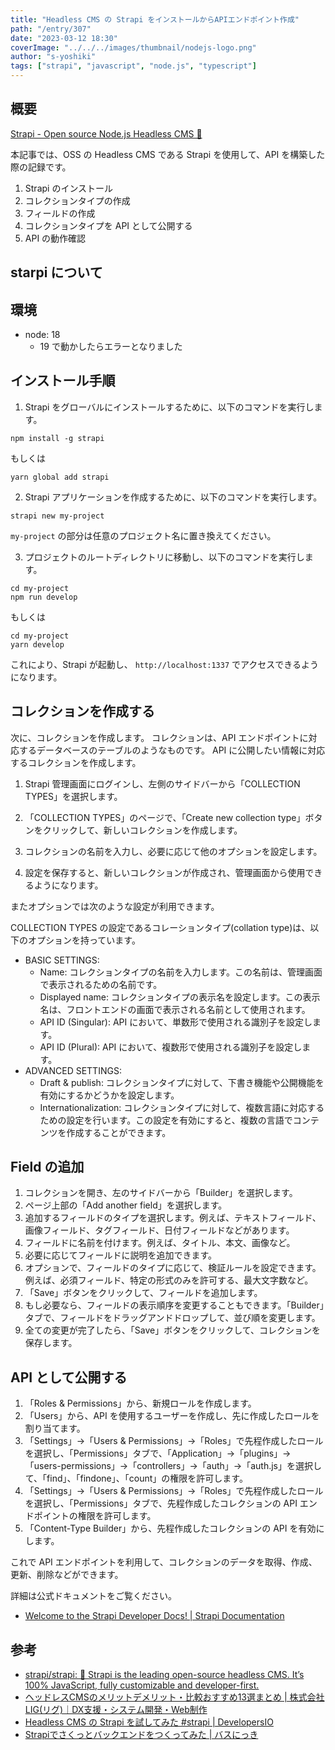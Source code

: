 ```yaml
---
title: "Headless CMS の Strapi をインストールからAPIエンドポイント作成"
path: "/entry/307"
date: "2023-03-12 18:30"
coverImage: "../../../images/thumbnail/nodejs-logo.png"
author: "s-yoshiki"
tags: ["strapi", "javascript", "node.js", "typescript"]
---
```


## 概要

[Strapi - Open source Node.js Headless CMS 🚀](https://strapi.io/)

本記事では、OSS の Headless CMS である Strapi を使用して、API を構築した際の記録です。

1. Strapi のインストール
1. コレクションタイプの作成
1. フィールドの作成
1. コレクションタイプを API として公開する
1. API の動作確認

## starpi について

## 環境

- node: 18
  - 19 で動かしたらエラーとなりました

## インストール手順

1. Strapi をグローバルにインストールするために、以下のコマンドを実行します。

```
npm install -g strapi
```

もしくは

```
yarn global add strapi
```

2. Strapi アプリケーションを作成するために、以下のコマンドを実行します。

```
strapi new my-project
```

`my-project` の部分は任意のプロジェクト名に置き換えてください。

3. プロジェクトのルートディレクトリに移動し、以下のコマンドを実行します。

```
cd my-project
npm run develop
```

もしくは

```
cd my-project
yarn develop
```

これにより、Strapi が起動し、 `http://localhost:1337` でアクセスできるようになります。

## コレクションを作成する

次に、コレクションを作成します。
コレクションは、API エンドポイントに対応するデータベースのテーブルのようなものです。
API に公開したい情報に対応するコレクションを作成します。

1. Strapi 管理画面にログインし、左側のサイドバーから「COLLECTION TYPES」を選択します。

2. 「COLLECTION TYPES」のページで、「Create new collection type」ボタンをクリックして、新しいコレクションを作成します。

3. コレクションの名前を入力し、必要に応じて他のオプションを設定します。

4. 設定を保存すると、新しいコレクションが作成され、管理画面から使用できるようになります。

またオプションでは次のような設定が利用できます。

COLLECTION TYPES の設定であるコレーションタイプ(collation type)は、以下のオプションを持っています。

- BASIC SETTINGS:
  - Name: コレクションタイプの名前を入力します。この名前は、管理画面で表示されるための名前です。
  - Displayed name: コレクションタイプの表示名を設定します。この表示名は、フロントエンドの画面で表示される名前として使用されます。
  - API ID (Singular): API において、単数形で使用される識別子を設定します。
  - API ID (Plural): API において、複数形で使用される識別子を設定します。
- ADVANCED SETTINGS:
  - Draft & publish: コレクションタイプに対して、下書き機能や公開機能を有効にするかどうかを設定します。
  - Internationalization: コレクションタイプに対して、複数言語に対応するための設定を行います。この設定を有効にすると、複数の言語でコンテンツを作成することができます。

## Field の追加

1. コレクションを開き、左のサイドバーから「Builder」を選択します。
2. ページ上部の「Add another field」を選択します。
3. 追加するフィールドのタイプを選択します。例えば、テキストフィールド、画像フィールド、タグフィールド、日付フィールドなどがあります。
4. フィールドに名前を付けます。例えば、タイトル、本文、画像など。
5. 必要に応じてフィールドに説明を追加できます。
6. オプションで、フィールドのタイプに応じて、検証ルールを設定できます。例えば、必須フィールド、特定の形式のみを許可する、最大文字数など。
7. 「Save」ボタンをクリックして、フィールドを追加します。
8. もし必要なら、フィールドの表示順序を変更することもできます。「Builder」タブで、フィールドをドラッグアンドドロップして、並び順を変更します。
9. 全ての変更が完了したら、「Save」ボタンをクリックして、コレクションを保存します。

## API として公開する

1. 「Roles & Permissions」から、新規ロールを作成します。
2. 「Users」から、API を使用するユーザーを作成し、先に作成したロールを割り当てます。
3. 「Settings」→「Users & Permissions」→「Roles」で先程作成したロールを選択し、「Permissions」タブで、「Application」→「plugins」→「users-permissions」→「controllers」→「auth」→「auth.js」を選択して、「find」、「findone」、「count」の権限を許可します。
4. 「Settings」→「Users & Permissions」→「Roles」で先程作成したロールを選択し、「Permissions」タブで、先程作成したコレクションの API エンドポイントの権限を許可します。
5. 「Content-Type Builder」から、先程作成したコレクションの API を有効にします。

これで API エンドポイントを利用して、コレクションのデータを取得、作成、更新、削除などができます。

詳細は公式ドキュメントをご覧ください。

- [Welcome to the Strapi Developer Docs! | Strapi Documentation](https://docs.strapi.io/)

## 参考

- [strapi/strapi: 🚀 Strapi is the leading open-source headless CMS. It’s 100% JavaScript, fully customizable and developer-first.](https://github.com/strapi/strapi)
- [ヘッドレスCMSのメリットデメリット・比較おすすめ13選まとめ | 株式会社LIG(リグ)｜DX支援・システム開発・Web制作](https://liginc.co.jp/561849)
- [Headless CMS の Strapi を試してみた #strapi | DevelopersIO](https://dev.classmethod.jp/articles/headless-cms-strapi/)
- [Strapiでさくっとバックエンドをつくってみた | バスにっき](https://takabus.com/strapi/)
